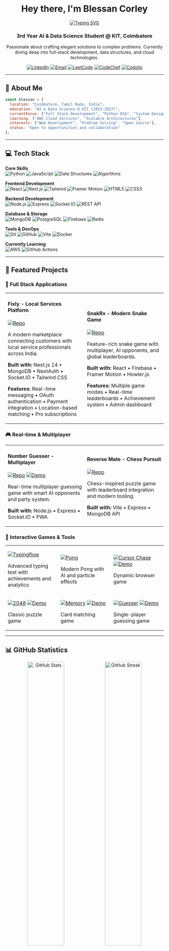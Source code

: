 <div align="center">

# Hey there, I'm Blessan Corley

[![Typing SVG](https://readme-typing-svg.demolab.com?font=Fira+Code&weight=600&size=22&duration=3000&pause=1000&color=8B5CF6&center=true&vCenter=true&width=500&lines=AI%26DS+Student+%7C+Full+Stack+Developer;Python+%26+DSA+Enthusiast;Building+Scalable+Web+Applications;Exploring+Cloud+Technologies)](https://git.io/typing-svg)

### 3rd Year AI & Data Science Student @ KIT, Coimbatore

Passionate about crafting elegant solutions to complex problems. Currently diving deep into full-stack development, data structures, and cloud technologies.

[![LinkedIn](https://img.shields.io/badge/LinkedIn-0A66C2?style=flat-square&logo=linkedin&logoColor=white)](https://www.linkedin.com/in/blessan-corley-a-9662642a6)
[![Email](https://img.shields.io/badge/Email-EA4335?style=flat-square&logo=gmail&logoColor=white)](mailto:blessancorley@gmail.com)
[![LeetCode](https://img.shields.io/badge/LeetCode-FFA116?style=flat-square&logo=leetcode&logoColor=black)](https://leetcode.com/u/blessan_corley/)
[![CodeChef](https://img.shields.io/badge/CodeChef_2★-5B4638?style=flat-square&logo=codechef&logoColor=white)](https://www.codechef.com/users/blessan_corley)
[![Codolio](https://img.shields.io/badge/Codolio-667EEA?style=flat-square&logo=codio&logoColor=white)](https://codolio.com/profile/Blessan%20Corley)

</div>

---

## 🚀 About Me

```javascript
const blessan = {
  location: "Coimbatore, Tamil Nadu, India",
  education: "AI & Data Science @ KIT (2023-2027)",
  currentFocus: ["Full Stack Development", "Python DSA", "System Design"],
  learning: ["AWS Cloud Services", "Scalable Architectures"],
  interests: ["Web Development", "Problem Solving", "Open Source"],
  status: "Open to opportunities and collaboration"
};
```

---

## 💻 Tech Stack

**Core Skills**  
![Python](https://img.shields.io/badge/Python-3776AB?style=flat-square&logo=python&logoColor=white)
![JavaScript](https://img.shields.io/badge/JavaScript-F7DF1E?style=flat-square&logo=javascript&logoColor=black)
![Data Structures](https://img.shields.io/badge/DSA-FF6B35?style=flat-square&logo=databricks&logoColor=white)
![Algorithms](https://img.shields.io/badge/Algorithms-00C853?style=flat-square&logo=thealgorithms&logoColor=white)

**Frontend Development**  
![React](https://img.shields.io/badge/React-61DAFB?style=flat-square&logo=react&logoColor=black)
![Next.js](https://img.shields.io/badge/Next.js-000000?style=flat-square&logo=nextdotjs&logoColor=white)
![Tailwind](https://img.shields.io/badge/Tailwind_CSS-38B2AC?style=flat-square&logo=tailwind-css&logoColor=white)
![Framer Motion](https://img.shields.io/badge/Framer-0055FF?style=flat-square&logo=framer&logoColor=white)
![HTML5](https://img.shields.io/badge/HTML5-E34F26?style=flat-square&logo=html5&logoColor=white)
![CSS3](https://img.shields.io/badge/CSS3-1572B6?style=flat-square&logo=css3&logoColor=white)

**Backend Development**  
![Node.js](https://img.shields.io/badge/Node.js-339933?style=flat-square&logo=nodedotjs&logoColor=white)
![Express](https://img.shields.io/badge/Express-000000?style=flat-square&logo=express&logoColor=white)
![Socket.IO](https://img.shields.io/badge/Socket.IO-010101?style=flat-square&logo=socketdotio&logoColor=white)
![REST API](https://img.shields.io/badge/REST_API-009688?style=flat-square&logo=fastapi&logoColor=white)

**Database & Storage**  
![MongoDB](https://img.shields.io/badge/MongoDB-47A248?style=flat-square&logo=mongodb&logoColor=white)
![PostgreSQL](https://img.shields.io/badge/PostgreSQL-4169E1?style=flat-square&logo=postgresql&logoColor=white)
![Firebase](https://img.shields.io/badge/Firebase-FFCA28?style=flat-square&logo=firebase&logoColor=black)
![Redis](https://img.shields.io/badge/Redis-DC382D?style=flat-square&logo=redis&logoColor=white)

**Tools & DevOps**  
![Git](https://img.shields.io/badge/Git-F05032?style=flat-square&logo=git&logoColor=white)
![GitHub](https://img.shields.io/badge/GitHub-181717?style=flat-square&logo=github&logoColor=white)
![Vite](https://img.shields.io/badge/Vite-646CFF?style=flat-square&logo=vite&logoColor=white)
![Docker](https://img.shields.io/badge/Docker-2496ED?style=flat-square&logo=docker&logoColor=white)

**Currently Learning**  
![AWS](https://img.shields.io/badge/AWS-232F3E?style=flat-square&logo=amazonaws&logoColor=white)
![GitHub Actions](https://img.shields.io/badge/GitHub_Actions-2088FF?style=flat-square&logo=githubactions&logoColor=white)

---

## 🎯 Featured Projects

### 🌟 Full Stack Applications

<table>
<tr>
<td width="50%">

#### Fixly - Local Services Platform
[![Repo](https://img.shields.io/badge/View_Repository-8B5CF6?style=for-the-badge&logo=github&logoColor=white)](https://github.com/Blessan-Corley/Fixly)

A modern marketplace connecting customers with local service professionals across India.

**Built with:** Next.js 14 • MongoDB • NextAuth • Socket.IO • Tailwind CSS

**Features:** Real-time messaging • OAuth authentication • Payment integration • Location-based matching • Pro subscriptions

</td>
<td width="50%">

#### SnakRx - Modern Snake Game
[![Repo](https://img.shields.io/badge/View_Repository-00C853?style=for-the-badge&logo=github&logoColor=white)](https://github.com/Blessan-Corley/SnakrX)

Feature-rich snake game with multiplayer, AI opponents, and global leaderboards.

**Built with:** React • Firebase • Framer Motion • Howler.js

**Features:** Multiple game modes • Real-time leaderboards • Achievement system • Admin dashboard

</td>
</tr>
</table>

### 🎮 Real-time & Multiplayer

<table>
<tr>
<td width="50%">

#### Number Guesser - Multiplayer
[![Repo](https://img.shields.io/badge/View_Repository-FF6B35?style=for-the-badge&logo=github&logoColor=white)](https://github.com/Blessan-Corley/Guess-the-Number-Multiplayer)
[![Demo](https://img.shields.io/badge/Live_Demo-success?style=for-the-badge&logo=rocket&logoColor=white)](https://guess-the-number-multiplayer-3rk1.onrender.com/)

Real-time multiplayer guessing game with smart AI opponents and party system.

**Built with:** Node.js • Express • Socket.IO • PWA

</td>
<td width="50%">

#### Reverse Mate - Chess Pursuit
[![Repo](https://img.shields.io/badge/View_Repository-4ECDC4?style=for-the-badge&logo=github&logoColor=white)](https://github.com/Blessan-Corley/Reverse-Mate)

Chess-inspired puzzle game with leaderboard integration and modern tooling.

**Built with:** Vite • Express • MongoDB API

</td>
</tr>
</table>

### 🎨 Interactive Games & Tools

<table>
<tr>
<td width="33%">

[![Typingflow](https://img.shields.io/badge/Typingflow-8B5CF6?style=for-the-badge)](https://github.com/Blessan-Corley/typing-engine)

Advanced typing test with achievements and analytics

</td>
<td width="33%">

[![Pong](https://img.shields.io/badge/Pong_Classic-3B82F6?style=for-the-badge)](https://github.com/Blessan-Corley/pong-classic)

Modern Pong with AI and particle effects

</td>
<td width="33%">

[![Cursor Chase](https://img.shields.io/badge/Cursor_Chase-06B6D4?style=for-the-badge)](https://github.com/Blessan-Corley/cursor-chase)
[![Demo](https://img.shields.io/badge/Demo-success?style=flat-square)](https://blessan-corley.github.io/Cursor-Game/)

Dynamic browser game

</td>
</tr>
<tr>
<td width="33%">

[![2048](https://img.shields.io/badge/2048_Game-F97316?style=for-the-badge)](https://github.com/Blessan-Corley/2048-game)
[![Demo](https://img.shields.io/badge/Demo-success?style=flat-square)](https://blessan-corley.github.io/2048-Game/)

Classic puzzle game

</td>
<td width="33%">

[![Memory](https://img.shields.io/badge/Memory_Game-8B5CF6?style=for-the-badge)](https://github.com/Blessan-Corley/memory-game)
[![Demo](https://img.shields.io/badge/Demo-success?style=flat-square)](https://blessan-corley.github.io/Memory-Game/)

Card matching game

</td>
<td width="33%">

[![Guesser](https://img.shields.io/badge/Number_Guesser-10B981?style=for-the-badge)](https://github.com/Blessan-Corley/guess-the-number)
[![Demo](https://img.shields.io/badge/Demo-success?style=flat-square)](https://blessan-corley.github.io/Guess-the-Number/)

Single-player guessing game

</td>
</tr>
</table>

---

## 📊 GitHub Statistics

<div align="center">

<img src="https://github-readme-stats.vercel.app/api?username=Blessan-Corley&show_icons=true&theme=radical&hide_border=true&bg_color=0D1117&title_color=8B5CF6&icon_color=00FFFF&text_color=FFFFFF&include_all_commits=true&count_private=true" alt="GitHub Stats" width="48%" />
<img src="https://github-readme-streak-stats.herokuapp.com/?user=Blessan-Corley&theme=radical&hide_border=true&background=0D1117&ring=8B5CF6&fire=00FFFF&currStreakLabel=FFFFFF" alt="GitHub Streak" width="48%" />

<img src="https://github-readme-stats.vercel.app/api/top-langs/?username=Blessan-Corley&layout=compact&theme=radical&hide_border=true&bg_color=0D1117&title_color=8B5CF6&text_color=FFFFFF&langs_count=8" alt="Top Languages" width="48%" />

</div>

### 📈 Contribution Activity

[![Activity Graph](https://github-readme-activity-graph.vercel.app/graph?username=Blessan-Corley&theme=react-dark&hide_border=true&area=true&bg_color=0D1117&color=8B5CF6&line=00FFFF&point=FFFFFF)](https://github.com/ashutosh00710/github-readme-activity-graph)

---

## 🏆 Competitive Programming

<div align="center">

### CodeChef Profile

<img src="https://img.shields.io/badge/Rating-1449-5B4638?style=for-the-badge&logo=codechef&logoColor=white" alt="CodeChef Rating" />
<img src="https://img.shields.io/badge/Stars-2★-FF6B35?style=for-the-badge&logo=codechef&logoColor=white" alt="CodeChef Stars" />
<img src="https://img.shields.io/badge/Contests-44+-00C853?style=for-the-badge&logo=codechef&logoColor=white" alt="Contests Participated" />

**Active participant in competitive programming contests**  
Consistently solving problems across multiple platforms to strengthen algorithmic thinking

[![CodeChef Profile](https://img.shields.io/badge/View_Profile-CodeChef-5B4638?style=flat-square&logo=codechef&logoColor=white)](https://www.codechef.com/users/blessan_corley)
[![LeetCode Profile](https://img.shields.io/badge/View_Profile-LeetCode-FFA116?style=flat-square&logo=leetcode&logoColor=black)](https://leetcode.com/u/blessan_corley/)
[![Codolio Profile](https://img.shields.io/badge/View_Profile-Codolio-667EEA?style=flat-square&logo=codio&logoColor=white)](https://codolio.com/profile/Blessan%20Corley)

</div>

---

## 🎓 Currently Learning

- **AWS Cloud Services** - Building scalable cloud-native applications
- **System Design** - Designing robust and scalable architectures  
- **Advanced DSA** - Mastering complex algorithms and optimization techniques
- **DevOps Practices** - CI/CD pipelines and containerization

---

## 🤝 Let's Connect

I'm always interested in collaborating on interesting projects, discussing tech, or exploring new opportunities.

<div align="center">

[![LinkedIn](https://img.shields.io/badge/LinkedIn-Connect-0A66C2?style=for-the-badge&logo=linkedin&logoColor=white)](https://www.linkedin.com/in/blessan-corley-a-9662642a6)
[![Email](https://img.shields.io/badge/Email-Contact-EA4335?style=for-the-badge&logo=gmail&logoColor=white)](mailto:blessancorley@gmail.com)
[![GitHub](https://img.shields.io/badge/GitHub-Follow-181717?style=for-the-badge&logo=github&logoColor=white)](https://github.com/Blessan-Corley)

**Open to:**  
Full-time Opportunities • Internships • Freelance Projects • Open Source Collaboration

</div>

---

<div align="center">

![Profile Views](https://komarev.com/ghpvc/?username=Blessan-Corley&color=8B5CF6&style=flat-square&label=Profile+Views)

**Made with dedication and lots of coffee ☕**

*Last updated: October 2025*

</div>
